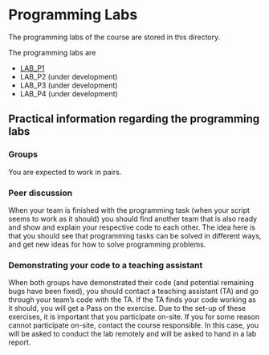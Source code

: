 # Programming Labs

The programming labs of the course are stored in this directory.

The programming labs are

* [LAB_P1](p1/)
* LAB_P2 (under development)
* LAB_P3 (under development)
* LAB_P4 (under development)

## Practical information regarding the programming labs

### Groups
You are expected to work in pairs.

### Peer discussion
When your team is finished with the programming task (when your script seems to work as it should) you should find another team that is also ready and show and explain your respective code to each other. The idea here is that you should see that programming tasks can be solved in different ways, and get new ideas for how to solve programming problems.

### Demonstrating your code to a teaching assistant 
When both groups have demonstrated their code (and potential remaining bugs have been fixed), you should contact a teaching assistant (TA) and go through your team’s code with the TA. If the TA finds your code working as it should, you will get a Pass on the exercise. Due to the set-up of these exercises, it is important that you participate on-site. If you for some reason cannot participate on-site, contact the course responsible. In this case, you will be asked to conduct the lab remotely and will be asked to hand in a lab report.
